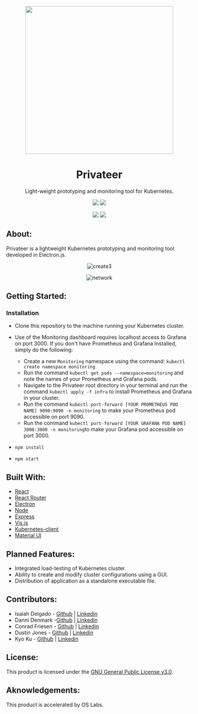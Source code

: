 <div  align="center">
 
<img src="https://user-images.githubusercontent.com/69579929/141202691-c2d43597-3acb-4b84-976f-18defa996f3a.png" height=400/>

  <h1>Privateer</h1>

  <p>Light-weight prototyping and monitoring tool for Kubernetes.</p>
  
  <a href=license.md><img src="https://img.shields.io/github/license/oslabs-beta/Privateer?style=plastic"/></a>
  <img src="https://img.shields.io/github/package-json/v/oslabs-beta/Privateer?style=plastic" />
  
  <img src="https://img.shields.io/github/last-commit/oslabs-beta/Privateer?style=plastic" />
  <a href="/issues"><img src="https://img.shields.io/github/issues/oslabs-beta/Privateer?style=plastic"></a>

</div>

## About:

Privateer is a lightweight Kubernetes prototyping and monitoring tool developed in Electron.js.

<div align="center">


![create3](https://user-images.githubusercontent.com/69579929/141355761-e12df616-c1a0-4c34-86f6-d3f6a913726f.gif)

![network](https://user-images.githubusercontent.com/69579929/141356994-c5279563-5c96-4c66-b771-cedc7fe10c25.gif)



 </div>

## Getting Started:

### Installation

- Clone this repository to the machine running your Kubernetes cluster.
- Use of the Monitoring dashboard requires localhost access to Grafana on port 3000.  If you don't have Prometheus and Grafana Installed, simply do the following:

  - Create a new `Monitoring` namespace using the command: `kubectl create namespace monitoring` 
  - Run the command `kubectl get pods --namespace=monitoring` and note the names of your Prometheus and Grafana pods.
  - Navigate to the Privateer root directory in your terminal and run the command `kubectl apply -f infra` to install Prometheus and Grafana in your cluster.
  - Run the command `kubectl port-forward [YOUR PROMETHEUS POD NAME] 9090:9090 -n monitoring` to make your Prometheus pod accessible on port 9090.
  - Run the command `kubectl port-forward [YOUR GRAFANA POD NAME] 3000:3000 -n monitoring`to make your Grafana pod accessible on port 3000.

- `npm install`
- `npm start`




## Built With:

- [React](https://reactjs.org/)
- [React Router](https://reactrouter.com/)
- [Electron](https://www.electronjs.org/docs)
- [Node](https://nodejs.org/)
- [Express](https://expressjs.com/)
- [Vis.js](https://visjs.org/)
- [Kubernetes-client](https://github.com/kubernetes-client/)
- [Material UI](https://mui.com/)

## Planned Features:

- Integrated load-testing of Kubernetes cluster.
- Ability to create and modify cluster configurations using a GUI.
- Distribution of application as a standalone executable file.

## Contributors:

- Isaiah Delgado - [Github](https://github.com/IsaiahDel516) | [Linkedin](https://www.linkedin.com/in/isaiahdel/)
- Danni Denmark -[Github](https://github.com/dannid33) | [Linkedin](https://www.linkedin.com/in/dannidenmark/)
- Conrad Friesen - [Github](https://github.com/dcfriesen) | [Linkedin](https://www.linkedin.com/in/conrad-friesen/)
- Dustin Jones - [Github](https://github.com/dtjones404) | [Linkedin](https://www.linkedin.com/in/dustin-jones-404/)
- Kyo Ku - [Github](https://github.com/kk7259951) | [Linkedin](https://www.linkedin.com/in/kyosan-ku/)

## License:

This product is licensed under the [GNU General Public License v3.0](License.md).‌

## Aknowledgements:

This product is accelerated by OS Labs.
